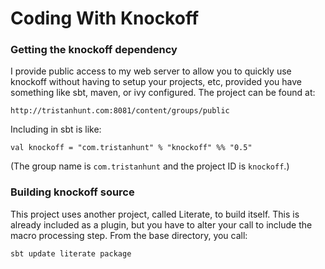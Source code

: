 Coding With Knockoff
====================



### Getting the knockoff dependency

I provide public access to my web server to allow you to quickly use knockoff
without having to setup your projects, etc, provided you have something like sbt,
maven, or ivy configured. The project can be found at:

    http://tristanhunt.com:8081/content/groups/public

Including in sbt is like:

    val knockoff = "com.tristanhunt" % "knockoff" %% "0.5"

(The group name is `com.tristanhunt` and the project ID is `knockoff`.)


### Building knockoff source

This project uses another project, called Literate, to build itself. This is already
included as a plugin, but you have to alter your call to include the macro
processing step. From the base directory, you call:

    sbt update literate package
